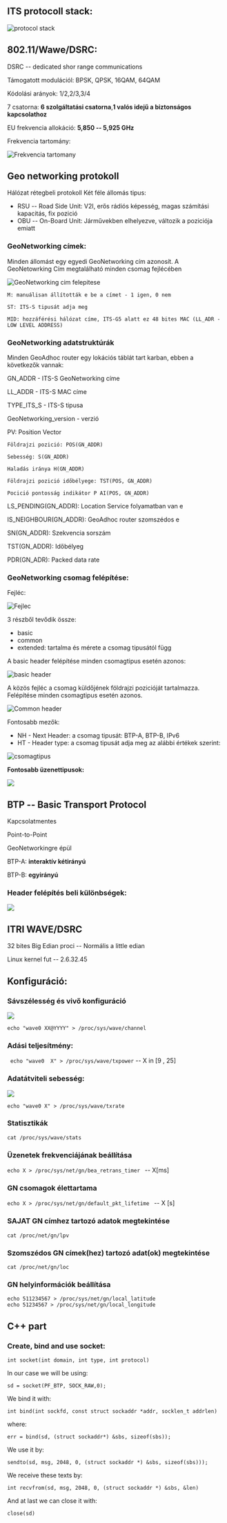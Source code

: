 ## ITS protocoll stack: 

![protocol stack](https://gyazo.com/5b2464e22a6c1ea3521160298c0689db.png)


## 802.11/Wawe/DSRC:

DSRC -- dedicated shor range communications 

Támogatott modulációl: BPSK, QPSK, 16QAM, 64QAM

Kódolási arányok: 1/2,2/3,3/4

7 csatorna: **6 szolgáltatási csatorna**,**1 valós idejű a biztonságos kapcsolathoz**

EU frekvencia allokáció: **5,850 -- 5,925 GHz**

Frekvencia tartomány:

![Frekvencia tartomany](https://gyazo.com/01b400c3963da2e24e447c8189de7772.png)

## Geo networking protokoll

Hálózat rétegbeli protokoll
Két féle állomás tipus:
+ RSU -- Road Side Unit: V2I, erős rádiós képesség, magas számítási kapacitás, fix pozició
+ OBU -- On-Board Unit:  Járművekben elhelyezve, változik a poziciója emiatt 

### GeoNetworking  címek: 

Minden állomást egy egyedi GeoNetworking cím azonosít. A GeoNetowrking Cím megtalálható minden csomag fejlécében

![GeoNetworking cim felepitese](https://gyazo.com/8faffb0c8044bb823c1f36060120f404.png)

```
M: manuálisan állították e be a címet - 1 igen, 0 nem 

ST: ITS-S tipusát adja meg 

MID: hozzáférési hálózat címe, ITS-G5 alatt ez 48 bites MAC (LL_ADR - LOW LEVEL ADDRESS)
```


### GeoNetworking adatstruktúrák

Minden GeoAdhoc router egy lokációs táblát tart karban, ebben a következők vannak:

GN_ADDR - ITS-S GeoNetworking címe

LL_ADDR - ITS-S MAC címe 

TYPE_ITS_S - ITS-S tipusa

GeoNetworking_version - verzió 

PV: Position Vector 
```
Földrajzi pozició: POS(GN_ADDR)

Sebesség: S(GN_ADDR)

Haladás iránya H(GN_ADDR)

Földrajzi pozició időbélyege: TST(POS, GN_ADDR)

Pocició pontosság indikátor P AI(POS, GN_ADDR)
```

LS_PENDING(GN_ADDR): Location Service folyamatban van e 

IS_NEIGHBOUR(GN_ADDR): GeoAdhoc router szomszédos e 

SN(GN_ADDR): Szekvencia sorszám 

TST(GN_ADDR): Időbélyeg 

PDR(GN_ADR): Packed data rate 
 

### GeoNetworking csomag felépítése:


Fejléc: 

![Fejlec](https://i.gyazo.com/298a31629bbc0262854ce7f191d0189a.png)


3 részből tevődik össze: 
+ basic
+ common 
+ extended: tartalma és mérete a csomag tipusától függ

A basic header felépítése minden csomagtipus esetén azonos: 

![basic header](https://i.gyazo.com/f83903b7891ac80cb56a23cc8603fcf7.png)


A közös fejléc a csomag küldőjének földrajzi pozicióját tartalmazza. Felépítése minden csomagtipus esetén azonos.


![Common header](https://gyazo.com/5f7cd7a21fe22f937c9bf5f46c128815.png)


Fontosabb mezők: 
+ NH - Next Header: a csomag tipusát: BTP-A, BTP-B, IPv6
+ HT - Header type: a csomag tipusát adja meg az alábbi értékek szerint:

![csomagtipus](https://gyazo.com/e058e9ebfe4589d606eda6b8eaf1c9fa.png)

**Fontosabb üzenettipusok:**

![](https://gyazo.com/3abe62f9fc72fe8ce97dfb36e3f82078.png)





## BTP -- Basic Transport Protocol

Kapcsolatmentes

Point-to-Point

GeoNetworkingre épül 

BTP-A: **interaktív kétirányú**

BTP-B: **egyirányú**

### Header felépítés beli különbségek:

![](https://gyazo.com/e81e94387f10e074323f27d033aeea1c.png)



## ITRI WAVE/DSRC 

32 bites Big Edian proci -- Normális a little edian

Linux kernel fut -- 2.6.32.45



## Konfiguráció:

### Sávszélesség és vivő konfiguráció

![](https://gyazo.com/27f410f8952248eac6186cf73f8344c1.png)

`echo "wave0 XX@YYYY" > /proc/sys/wave/channel`

### Adási teljesítmény: 


` echo "wave0  X" > /proc/sys/wave/txpower` -- X in \[9 , 25]

### Adatátviteli sebesség: 

![](https://gyazo.com/f5ba812f68c490be1fbeea82a3ccc5d5.png)

`echo "wave0 X" > /proc/sys/wave/txrate`


### Statisztikák

`cat /proc/sys/wave/stats`


### Üzenetek frekvenciájának beállítása 

`echo X > /proc/sys/net/gn/bea_retrans_timer ` -- X\[ms]  

### GN csomagok élettartama

`echo X > /proc/sys/net/gn/default_pkt_lifetime ` -- X \[s]

### SAJAT GN címhez tartozó adatok megtekintése

`cat /proc/net/gn/lpv `


### Szomszédos GN címek(hez) tartozó adat(ok) megtekintése 

`cat /proc/net/gn/loc `


### GN helyinformációk beállítása

```
echo 511234567 > /proc/sys/net/gn/local_latitude 
echo 51234567 > /proc/sys/net/gn/local_longitude 
```


## C++ part

### Create, bind and use socket:

`int socket(int domain, int type, int protocol)`

In our case we will be using: 

`sd = socket(PF_BTP, SOCK_RAW,0);`

We bind it with: 

`int bind(int sockfd, const struct sockaddr *addr, socklen_t addrlen) `

where: 

`err = bind(sd, (struct sockaddr*) &sbs, sizeof(sbs)); `

We use it by: 

`sendto(sd, msg, 2048, 0, (struct sockaddr *) &sbs, sizeof(sbs))); `

We receive these texts by: 

`int recvfrom(sd, msg, 2048, 0, (struct sockaddr *) &sbs, &len)`

And at last we can close it with: 

`close(sd)`



































